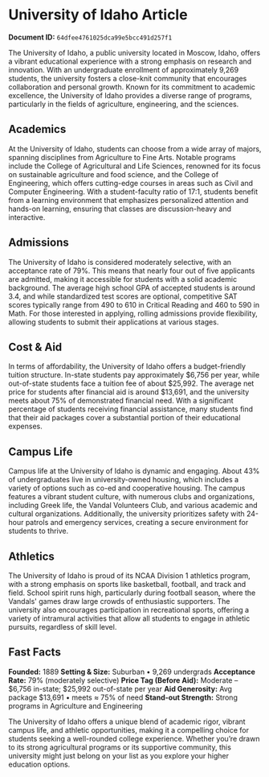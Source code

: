# University of Idaho Article

**Document ID:** `64dfee4761025dca99e5bcc491d257f1`

The University of Idaho, a public university located in Moscow, Idaho, offers a vibrant educational experience with a strong emphasis on research and innovation. With an undergraduate enrollment of approximately 9,269 students, the university fosters a close-knit community that encourages collaboration and personal growth. Known for its commitment to academic excellence, the University of Idaho provides a diverse range of programs, particularly in the fields of agriculture, engineering, and the sciences.

## Academics
At the University of Idaho, students can choose from a wide array of majors, spanning disciplines from Agriculture to Fine Arts. Notable programs include the College of Agricultural and Life Sciences, renowned for its focus on sustainable agriculture and food science, and the College of Engineering, which offers cutting-edge courses in areas such as Civil and Computer Engineering. With a student-faculty ratio of 17:1, students benefit from a learning environment that emphasizes personalized attention and hands-on learning, ensuring that classes are discussion-heavy and interactive.

## Admissions
The University of Idaho is considered moderately selective, with an acceptance rate of 79%. This means that nearly four out of five applicants are admitted, making it accessible for students with a solid academic background. The average high school GPA of accepted students is around 3.4, and while standardized test scores are optional, competitive SAT scores typically range from 490 to 610 in Critical Reading and 460 to 590 in Math. For those interested in applying, rolling admissions provide flexibility, allowing students to submit their applications at various stages.

## Cost & Aid
In terms of affordability, the University of Idaho offers a budget-friendly tuition structure. In-state students pay approximately $6,756 per year, while out-of-state students face a tuition fee of about $25,992. The average net price for students after financial aid is around $13,691, and the university meets about 75% of demonstrated financial need. With a significant percentage of students receiving financial assistance, many students find that their aid packages cover a substantial portion of their educational expenses.

## Campus Life
Campus life at the University of Idaho is dynamic and engaging. About 43% of undergraduates live in university-owned housing, which includes a variety of options such as co-ed and cooperative housing. The campus features a vibrant student culture, with numerous clubs and organizations, including Greek life, the Vandal Volunteers Club, and various academic and cultural organizations. Additionally, the university prioritizes safety with 24-hour patrols and emergency services, creating a secure environment for students to thrive.

## Athletics
The University of Idaho is proud of its NCAA Division 1 athletics program, with a strong emphasis on sports like basketball, football, and track and field. School spirit runs high, particularly during football season, where the Vandals' games draw large crowds of enthusiastic supporters. The university also encourages participation in recreational sports, offering a variety of intramural activities that allow all students to engage in athletic pursuits, regardless of skill level.

## Fast Facts
**Founded:** 1889
**Setting & Size:** Suburban • 9,269 undergrads
**Acceptance Rate:** 79% (moderately selective)
**Price Tag (Before Aid):** Moderate – $6,756 in-state; $25,992 out-of-state per year
**Aid Generosity:** Avg package $13,691 • meets ≈ 75% of need
**Stand-out Strength:** Strong programs in Agriculture and Engineering

The University of Idaho offers a unique blend of academic rigor, vibrant campus life, and athletic opportunities, making it a compelling choice for students seeking a well-rounded college experience. Whether you’re drawn to its strong agricultural programs or its supportive community, this university might just belong on your list as you explore your higher education options.
